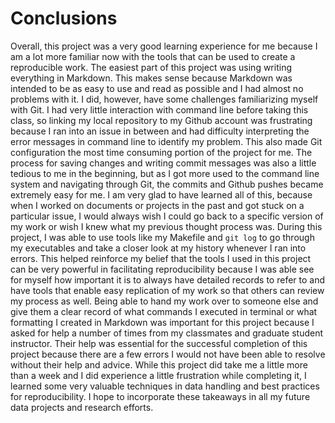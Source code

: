 # Conclusions  
Overall, this project was a very good learning experience for me because I am a lot more familiar now
with the tools that can be used to create a reproducible work. The easiest part of this project was
using writing everything in Markdown. This makes sense because Markdown was intended to be as 
easy to use and read as possible and I had almost no problems with it. I did, however, have some 
challenges familiarizing myself with Git. I had very little interaction with command line before 
taking this class, so linking my local repository to my Github account was frustrating because I 
ran into an issue in between and had difficulty interpreting the error messages in command line 
to identify my problem. This also made Git configuration the most time consuming portion of the 
project for me. The process for saving changes and writing commit messages was also a little 
tedious to me in the beginning, but as I got more used to the command line system and 
navigating through Git, the commits and Github pushes became extremely easy for me. I am very 
glad to have learned all of this, because when I worked on documents or projects in the past 
and got stuck on a particular issue, I would always wish I could go back to a specific version 
of my work or wish I knew what my previous thought process was. During this project, I was able 
to use tools like my Makefile and `git log` to go through my executables and take a closer 
look at my history whenever I ran into errors. This helped reinforce my belief that the tools 
I used in this project can be very powerful in facilitating reproducibility because I was able 
see for myself how important it is to always have detailed records to refer to and have tools 
that enable easy replication of my work so that others can review my process as well. Being able 
to hand my work over to someone else and give them a clear record of what commands I executed 
in terminal or what formatting I created in Markdown was important for this project because 
I asked for help a number of times from my classmates and graduate student instructor. Their 
help was essential for the successful completion of this project because there are a few errors 
I would not have been able to resolve without their help and advice. While this project did 
take me a little more than a week and I did experience a little frustration while completing it, 
I learned some very valuable techniques in data handling and best practices for reproducibility. 
I hope to incorporate these takeaways in all my future data projects and research efforts. 